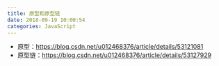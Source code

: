 ```yaml
---
title: 原型和原型链
date: 2018-09-19 10:00:54
categories: JavaScript
---
```


* 原型：https://blog.csdn.net/u012468376/article/details/53121081 
* 原型链：https://blog.csdn.net/u012468376/article/details/53127929

<!--more-->